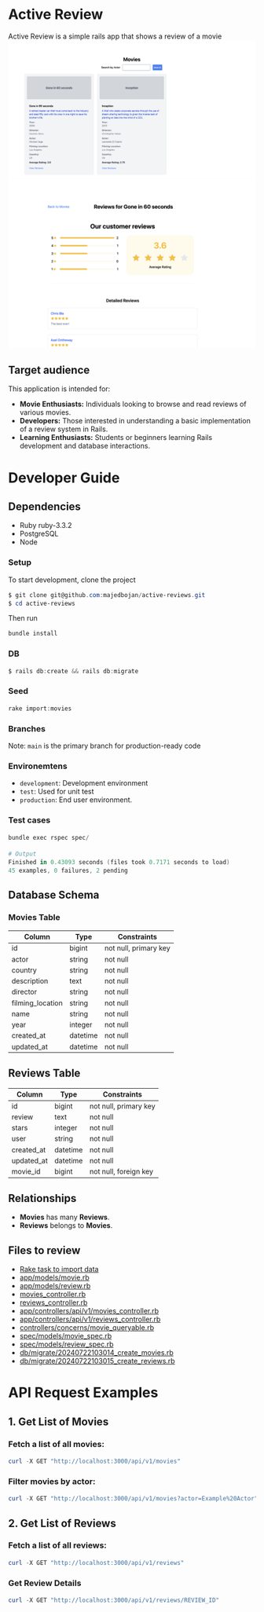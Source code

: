 # Active Review
  Active Review is a simple rails app that shows a review of a movie
![ERD](./docs/movies.png)
![ERD](./docs/reviews.png)

## Target audience
This application is intended for:

- **Movie Enthusiasts:** Individuals looking to browse and read reviews of various movies.
- **Developers:** Those interested in understanding a basic implementation of a review system in Rails.
- **Learning Enthusiasts:** Students or beginners learning Rails development and database interactions.


# Developer Guide

## Dependencies
- Ruby ruby-3.3.2
- PostgreSQL
- Node


### Setup

To start development, clone the project

```powershell
$ git clone git@github.com:majedbojan/active-reviews.git
$ cd active-reviews
```

Then run

```powershell
bundle install
```
### DB

```powershell
$ rails db:create && rails db:migrate
```

### Seed

```powershell
rake import:movies
```

### Branches

Note: `main` is the primary branch for production-ready code


### Environemtens

- `development`: Development environment
- `test`: Used for unit test
- `production`: End user environment.


### Test cases

```powershell
bundle exec rspec spec/

# Output
Finished in 0.43093 seconds (files took 0.7171 seconds to load)
45 examples, 0 failures, 2 pending
```


## Database Schema

### Movies Table

| Column            | Type    | Constraints           |
|-------------------|---------|------------------------|
| id                | bigint  | not null, primary key  |
| actor             | string  | not null               |
| country           | string  | not null               |
| description       | text    | not null               |
| director          | string  | not null               |
| filming_location  | string  | not null               |
| name              | string  | not null               |
| year              | integer | not null               |
| created_at        | datetime| not null               |
| updated_at        | datetime| not null               |

## Reviews Table

| Column     | Type    | Constraints           |
|------------|---------|------------------------|
| id         | bigint  | not null, primary key  |
| review     | text    | not null               |
| stars      | integer | not null               |
| user       | string  | not null               |
| created_at | datetime| not null               |
| updated_at | datetime| not null               |
| movie_id   | bigint  | not null, foreign key  |

## Relationships

- **Movies** has many **Reviews**.
- **Reviews** belongs to **Movies**.


## Files to review

- [Rake task to import data](https://github.com/majedbojan/active-reviews/blob/main/lib/tasks/one_time_scripts/import_csv.rake)
- [app/models/movie.rb](https://github.com/majedbojan/active-reviews/blob/main/app/models/movie.rb)
- [app/models/review.rb](https://github.com/majedbojan/active-reviews/blob/main/app/models/review.rb)
- [movies_controller.rb](https://github.com/majedbojan/active-reviews/blob/main/app/controllers/movies_controller.rb)
- [reviews_controller.rb](https://github.com/majedbojan/active-reviews/blob/main/app/controllers/reviews_controller.rb)
- [app/controllers/api/v1/movies_controller.rb](https://github.com/majedbojan/active-reviews/blob/main/app/controllers/api/v1/movies_controller.rb)
- [app/controllers/api/v1/reviews_controller.rb](https://github.com/majedbojan/active-reviews/blob/main/app/controllers/api/v1/reviews_controller.rb)
- [controllers/concerns/movie_queryable.rb](https://github.com/majedbojan/active-reviews/blob/main/app/controllers/concerns/movie_queryable.rb)
- [spec/models/movie_spec.rb](https://github.com/majedbojan/active-reviews/blob/main/spec/models/movie_spec.rb)
- [spec/models/review_spec.rb](https://github.com/majedbojan/active-reviews/blob/main/spec/models/review_spec.rb)
- [db/migrate/20240722103014_create_movies.rb](https://github.com/majedbojan/active-reviews/blob/main/db/migrate/20240722103014_create_movies.rb)
- [db/migrate/20240722103015_create_reviews.rb](https://github.com/majedbojan/active-reviews/blob/main/db/migrate/20240722103015_create_reviews.rb)


# API Request Examples


## 1. Get List of Movies
### Fetch a list of all movies:

```powershell
curl -X GET "http://localhost:3000/api/v1/movies"
```
### Filter movies by actor:

```powershell
curl -X GET "http://localhost:3000/api/v1/movies?actor=Example%20Actor"
```
## 2. Get List of Reviews

### Fetch a list of all reviews:
```powershell
curl -X GET "http://localhost:3000/api/v1/reviews"
```

### Get Review Details
```powershell
curl -X GET "http://localhost:3000/api/v1/reviews/REVIEW_ID"
```